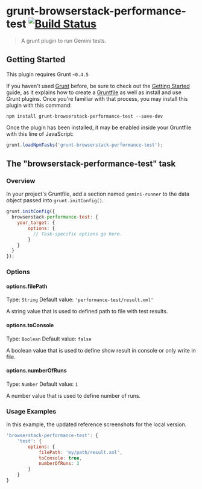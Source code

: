 # grunt-browserstack-performance-test [![Build Status](https://secure.travis-ci.org/appsngen/grunt-browserstack-performance-test.png?branch=master)](https://travis-ci.org/appsngen/grunt-browserstack-performance-test)

> A grunt plugin to run Gemini tests.

## Getting Started
This plugin requires Grunt `~0.4.5`

If you haven't used [Grunt](http://gruntjs.com/) before, be sure to check out the [Getting Started](http://gruntjs.com/getting-started) guide, as it explains how to create a [Gruntfile](http://gruntjs.com/sample-gruntfile) as well as install and use Grunt plugins. Once you're familiar with that process, you may install this plugin with this command:

```shell
npm install grunt-browserstack-performance-test --save-dev
```

Once the plugin has been installed, it may be enabled inside your Gruntfile with this line of JavaScript:

```js
grunt.loadNpmTasks('grunt-browserstack-performance-test');
```

## The "browserstack-performance-test" task

### Overview
In your project's Gruntfile, add a section named `gemini-runner` to the data object passed into `grunt.initConfig()`.

```js
grunt.initConfig({
  browserstack-performance-test: {
    your_target: {
        options: {
          // Task-specific options go here.
        }
    }
  }
});
```

### Options

#### options.filePath
Type: `String`
Default value: `'performance-test/result.xml'`

A string value that is used to defined path to file with test results.

#### options.toConsole
Type: `Boolean`
Default value: `false`

A boolean value that is used to define show result in console or only write in file.

#### options.numberOfRuns
Type: `Number`
Default value: `1`

A number value that is used to define number of runs.

### Usage Examples

In this example, the updated reference screenshots for the local version.

```js
'browserstack-performance-test': {
    'test': {
        options: {
            filePath: 'my/path/result.xml',
            toConsole: true,
            numberOfRuns: 3
        }
    }
}
```